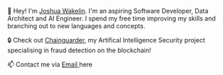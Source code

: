 👋 Hey! I'm <a href="https://joshwakelin.dev"> Joshua Wakelin</a>. I'm an aspiring Software Developer, Data Architect and AI Engineer. I spend my free time improving my skills and branching out to new languages and concepts. 

🔒 Check out <a href="https://chainguarder.com">Chainguarder</a>, my Artifical Intelligence Security project specialising in fraud detection on the blockchain! 

📫 Contact me via <a href="mailto:joshua@wakelin.net"> Email </a> here




<!--
**joshwakelin/joshwakelin** is a ✨ _special_ ✨ repository because its `README.md` (this file) appears on your GitHub profile.

Here are some ideas to get you started:

- 🔭 I’m currently working on ...
- 🌱 I’m currently learning ...
- 👯 I’m looking to collaborate on ...
- 🤔 I’m looking for help with ...
- 💬 Ask me about ...
- 📫 How to reach me: ...
- 😄 Pronouns: ...
- ⚡ Fun fact: ...
-->
